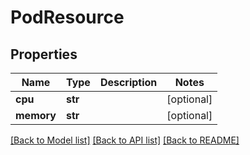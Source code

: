 # PodResource

## Properties
Name | Type | Description | Notes
------------ | ------------- | ------------- | -------------
**cpu** | **str** |  | [optional] 
**memory** | **str** |  | [optional] 

[[Back to Model list]](../README.md#documentation-for-models) [[Back to API list]](../README.md#documentation-for-api-endpoints) [[Back to README]](../README.md)

